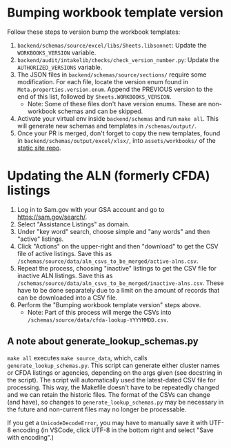 # Bumping workbook template version

Follow these steps to version bump the workbook templates:
1. `backend/schemas/source/excel/libs/Sheets.libsonnet`: Update the `WORKBOOKS_VERSION` variable.
2. `backend/audit/intakelib/checks/check_version_number.py`: Update the `AUTHORIZED_VERSIONS` variable.
3. The JSON files in `backend/schemas/source/sections/` require some modification. For each file, locate the version enum found in `Meta.properties.version.enum`. Append the PREVIOUS version to the end of this list, followed by `Sheets.WORKBOOKS_VERSION`.
    * Note: Some of these files don't have version enums. These are non-workbook schemas and can be skipped.
4. Activate your virtual env inside `backend/schemas` and run `make all`. This will generate new schemas and templates in `/schemas/output/`.
5. Once your PR is merged, don't forget to copy the new templates, found in `backend/schemas/output/excel/xlsx/`, into `assets/workbooks/` of the [static site repo](https://github.com/GSA-TTS/FAC-transition-site).

# Updating the ALN (formerly CFDA) listings

1. Log in to Sam.gov with your GSA account and go to https://sam.gov/search/.
2. Select "Assistance Listings" as domain.
3. Under "key word" search, choose simple and "any words" and then "active" listings.
4. Click "Actions" on the upper-right and then "download" to get the CSV file of active listings. Save this as `/schemas/source/data/aln_csvs_to_be_merged/active-alns.csv`.
5. Repeat the process, choosing "inactive" listings to get the CSV file for inactive ALN listings. Save this as `/schemas/source/data/aln_csvs_to_be_merged/inactive-alns.csv`. These have to be done separately due to a limit on the amount of records that can be downloaded into a CSV file.
6. Perform the "Bumping workbook template version" steps above.
    * Note: Part of this process will merge the CSVs into `/schemas/source/data/cfda-lookup-YYYYMMDD.csv`.

## A note about generate_lookup_schemas.py
`make all` executes `make source_data`, which, calls `generate_lookup_schemas.py`. This script can generate either cluster names or CFDA listings or agencies, depending on the args given (see docstring in the script). The script will automatically used the latest-dated CSV file for processing. This way, the Makefile doesn't have to be repeatedly changed and we can retain the historic files. The format of the CSVs can change (and have), so changes to `generate_lookup_schemas.py` may be necessary in the future and non-current files may no longer be processable.

If you get a `UnicodeDecodeError`, you may have to manually save it with UTF-8 encoding (in VSCode, click UTF-8 in the bottom right and select "Save with encoding".)
